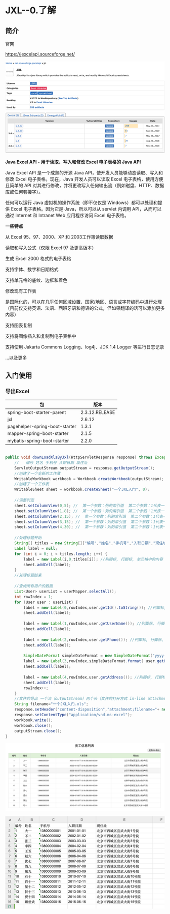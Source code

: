# JXL--0.了解

## 简介

官网

https://jexcelapi.sourceforge.net/

![image-20240123112431748](./images/image-20240123112431748.png)



 **Java Excel API - 用于读取、写入和修改 Excel 电子表格的 Java API**

Java Excel API 是一个成熟的开源 Java API，使开发人员能够动态读取、写入和修改 Excel 电子表格。现在，Java 开发人员可以读取 Excel 电子表格，使用方便且简单的 API 对其进行修改，并将更改写入任何输出流（例如磁盘、HTTP、数据库或任何套接字）。

任何可以运行 Java 虚拟机的操作系统（即不仅仅是 Windows）都可以处理和提供 Excel 电子表格。因为它是 Java，所以可以从 servlet 内调用 API，从而可以通过 Internet 和 Intranet Web 应用程序访问 Excel 电子表格。

**一些特点**

从 Excel 95、97、2000、XP 和 2003工作簿读取数据

读取和写入公式（仅限 Excel 97 及更高版本）

生成 Excel 2000 格式的电子表格

支持字体、数字和日期格式

支持单元格的底纹、边框和着色

修改现有工作表

是国际化的，可以在几乎任何区域设置、国家/地区、语言或字符编码中进行处理（目前仅支持英语、法语、西班牙语和德语的公式，但如果翻译的话可以添加更多内容）

支持图表复制

支持将图像插入和复制到电子表格中

支持使用 Jakarta Commons Logging、log4j、JDK 1.4 Logger 等进行日志记录

...以及更多

## 入门使用

### 导出Excel

| 包                             | 版本           |
| ------------------------------ | -------------- |
| spring-boot-starter-parent     | 2.3.12.RELEASE |
| jxl                            | 2.6.12         |
| pagehelper-spring-boot-starter | 1.3.1          |
| mapper-spring-boot-starter     | 2.1.5          |
| mybatis-spring-boot-starter    | 2.2.0          |

```java

public void downLoadXlsByJxl(HttpServletResponse response) throws Exception {
    //   编号 姓名 手机号 入职日期 现住址
    ServletOutputStream outputStream = response.getOutputStream();
    //创建了一个全新的工作薄
    WritableWorkbook workbook = Workbook.createWorkbook(outputStream);
    //创建了一个工作表
    WritableSheet sheet = workbook.createSheet("一个JXL入门", 0);

    //调整列宽
    sheet.setColumnView(0,5); //  第一个参数：列的索引值  第二个参数：1代表一个标准字母的宽度
    sheet.setColumnView(1,8); //  第一个参数：列的索引值  第二个参数：1代表一个标准字母的宽度
    sheet.setColumnView(2,15); //  第一个参数：列的索引值  第二个参数：1代表一个标准字母的宽度
    sheet.setColumnView(3,15); //  第一个参数：列的索引值  第二个参数：1代表一个标准字母的宽度
    sheet.setColumnView(4,30); //  第一个参数：列的索引值  第二个参数：1代表一个标准字母的宽度

    //处理标题开始
    String[] titles = new String[]{"编号","姓名","手机号","入职日期","现住址"};
    Label label = null;
    for (int i = 0; i < titles.length; i++) {
        label = new Label(i,0,titles[i]); //列脚标, 行脚标, 单元格中的内容
        sheet.addCell(label);
    }
    //处理标题结束

    //查询所有用户的数据
    List<User> userList = userMapper.selectAll();
    int rowIndex = 1;
    for (User user : userList) {
        label = new Label(0,rowIndex,user.getId().toString()); //列脚标, 行脚标, 单元格中的内容 编号
        sheet.addCell(label);

        label = new Label(1,rowIndex,user.getUserName()); //列脚标, 行脚标, 单元格中的内容 姓名
        sheet.addCell(label);

        label = new Label(2,rowIndex,user.getPhone()); //列脚标, 行脚标, 单元格中的内容 手机号
        sheet.addCell(label);

        SimpleDateFormat simpleDateFormat = new SimpleDateFormat("yyyy-MM-dd");
        label = new Label(3,rowIndex,simpleDateFormat.format( user.getHireDate())); //列脚标, 行脚标, 单元格中的内容 入职日期
        sheet.addCell(label);

        label = new Label(4,rowIndex,user.getAddress()); //列脚标, 行脚标, 单元格中的内容 现住址
        sheet.addCell(label);
        rowIndex++;
    }
    //文件的导出 一个流（outputStream）两个头（文件的打开方式 in-line attachment，文件的下载时mime类型） application/vnd.ms-excel
    String filename="一个JXL入门.xls";
    response.setHeader("content-disposition","attachment;filename="+ new String(filename.getBytes(),"ISO8859-1"));
    response.setContentType("application/vnd.ms-excel");
    workbook.write();
    workbook.close();
    outputStream.close();
}
```

![image-20240123165439445](./images/image-20240123165439445.png)

![image-20240123165449071](./images/image-20240123165449071.png)